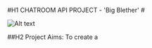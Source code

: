 #H1 CHATROOM API PROJECT - 'Big Blether' #

![Alt text](https://i.pinimg.com/originals/0a/fc/86/0afc86e99aba9c274572c962a7939b98.jpg "Big Blether Logo")

##H2 Project Aims:
To create a 
